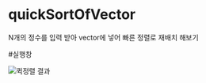 # quickSortOfVector
N개의 정수를 입력 받아 vector에 넣어 빠른 정렬로 재배치 해보기

#실행창


![퀵정렬 결과](https://user-images.githubusercontent.com/68893329/206371309-c20c1db1-56a5-4027-8710-9fc11ed4f0c5.png)
